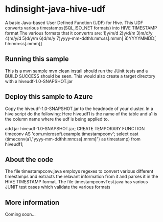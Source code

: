 # hdinsight-java-hive-udf
A basic Java-based User Defined Function (UDF) for Hive.
This UDF converts various timestamps(SQL,ISO,.NET formats) into HIVE TIMESTAMP format
The various formats that it convertrs are:
1)y/m/d
2)y/d/m
3)m/d/y
4)m/y/d
5)d/y/m
6)d/m/y
7)yyyy-mm-ddthh:mm:ss[.mmm]
8)YYYYMMDD[ hh:mm:ss[.mmm]]
## Running this sample
This is a mvn sample
mvn clean install should run the JUnit tests and a BUILD SUCCESS should be seen.
This would also create a target directory with a hiveudf-1.0-SNAPSHOT.jar
## Deploy this sample to Azure
Copy the hiveudf-1.0-SNAPSHOT.jar to the headnode of your cluster.
In a hive script do the following:
Here hiveudf1 is the name of the table and a1 is the column name where the udf is being applied to.

add jar hiveudf-1.0-SNAPSHOT.jar;
CREATE TEMPORARY  FUNCTION timeconv AS 'com.microsoft.example.timestampconv';
select cast (timeconv(a1,"yyyy-mm-ddthh:mm:ss[.mmm]") as timestamp) from hiveudf1;

## About the code
The file timestampconv.java employs regexes to convert various different timestamps 
and extracts the relavant information from it and parses it in the HIVE TIMESTAMP format.
The file timestampconvTest.java has various JUNIT test cases which validate the various formats
## More information
Coming soon...
